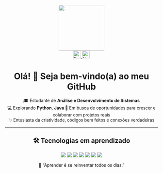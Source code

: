 <div align="center">
<img height="150" src="https://media.giphy.com/media/M9gbBd9nbDrOTu1Mqx/giphy.gif"  />
</div>
 
 
<div align="center">
<a href="mailto:gabrielbebesilva247@mail.com" target="_blank">
<img src="https://img.shields.io/badge/E--mail-D14836?style=for-the-badge&logo=gmail&logoColor=fff" height="25" alt="Email" />
</a>
<a href="https://www.linkedin.com/in/gabriel-bebé-298815238/" target="_blank">
<img src="https://img.shields.io/badge/LinkedIn-0077B5?style=for-the-badge&logo=linkedin&logoColor=fff" height="25" alt="LinkedIn" />
</a>
</div>
 
 
<h1 align="center">Olá! 👋 Seja bem-vindo(a) ao meu GitHub</h1>
 
<div align="center">
  🎓 Estudante de <strong>Análise e Desenvolvimento de Sistemas</strong><br>
  💻 Explorando <strong>Python</strong>, <strong>Java</strong>
  🚀 Em busca de oportunidades para crescer e colaborar com projetos reais<br>
  ✨ Entusiasta da criatividade, códigos bem feitos e conexões verdadeiras
</div>

---
 
<h2 align="center">🛠️ Tecnologias em aprendizado</h2>

<div align="center">
  <img src="https://img.shields.io/badge/Python-3776AB?style=for-the-badge&logo=python&logoColor=fff" />
  <img src="https://img.shields.io/badge/Java-007396?style=for-the-badge&logo=java&logoColor=fff" />
  <img src="https://img.shields.io/badge/JavaScript-F7DF1E?style=for-the-badge&logo=javascript&logoColor=000" />
  <img src="https://img.shields.io/badge/IBM%20Watson-FF6F00?style=for-the-badge&logo=ibm&logoColor=fff" />
  <img src="https://img.shields.io/badge/HTML5-E34F26?style=for-the-badge&logo=html5&logoColor=fff" />
  <img src="https://img.shields.io/badge/CSS3-1572B6?style=for-the-badge&logo=css3&logoColor=fff" />
  <img src="https://img.shields.io/badge/GitHub-181717?style=for-the-badge&logo=github&logoColor=fff" />
</div>

 
<p align="center">
  🧠 “Aprender é se reinventar todos os dias.”
</p>
